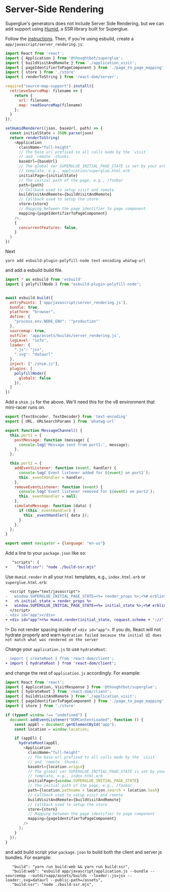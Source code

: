 # Server-Side Rendering

Superglue's generators does not include Server Side Rendering, but we
can add support using [Humid](https://github.com/thoughtbot/humid), a SSR library
built for Superglue.

Follow the [instructions](https://github.com/thoughtbot/humid#installation).
Then, if you're using esbuild, create a `app/javascript/server_rendering.js`:

```js
import React from 'react';
import { Application } from '@thoughtbot/superglue';
import { buildVisitAndRemote } from './application_visit';
import { pageIdentifierToPageComponent } from './page_to_page_mapping';
import { store } from './store'
import { renderToString } from 'react-dom/server';

require("source-map-support").install({
  retrieveSourceMap: filename => {
    return {
      url: filename,
      map: readSourceMap(filename)
    };
  }
});

setHumidRenderer((json, baseUrl, path) => {
  const initialState = JSON.parse(json)
  return renderToString(
    <Application
      className="full-height"
      // The base url prefixed to all calls made by the `visit`
      // and `remote` thunks.
      baseUrl={baseUrl}
      // The global var SUPERGLUE_INITIAL_PAGE_STATE is set by your erb
      // template, e.g., application/superglue.html.erb
      initialPage={initialState}
      // The initial path of the page, e.g., /foobar
      path={path}
      // Callback used to setup visit and remote
      buildVisitAndRemote={buildVisitAndRemote}
      // Callback used to setup the store
      store={store}
      // Mapping between the page identifier to page component
      mapping={pageIdentifierToPageComponent}
    />,
    {
      concurrentFeatures: false,
    }
  )
})
```

Next

```terminal
yarn add esbuild-plugin-polyfill-node text-encoding whatwg-url
```

and add a esbuild build file.

```js
import * as esbuild from 'esbuild'
import { polyfillNode } from "esbuild-plugin-polyfill-node";


await esbuild.build({
  entryPoints: ['app/javascript/server_rendering.js'],
  bundle: true,
  platform: "browser",
  define: {
    "process.env.NODE_ENV": '"production"'
  },
  sourcemap: true,
  outfile: 'app/assets/builds/server_rendering.js',
  logLevel: "info",
  loader: {
    ".js": "jsx",
    ".svg": "dataurl"
  },
  inject: ["./shim.js"],
  plugins: [
    polyfillNode({
      globals: false
    }),
  ]
})
```

Add a `shim.js` for the above. We'll need this for the v8 environment that mini-racer runs on.

```javascript
export {TextEncoder, TextDecoder} from 'text-encoding'
export { URL, URLSearchParams } from 'whatwg-url'

export function MessageChannel() {
  this.port1 = {
    postMessage: function (message) {
      console.log('Message sent from port1:', message);
    },
  };

  this.port2 = {
    addEventListener: function (event, handler) {
      console.log(`Event listener added for ${event} on port2`);
      this._eventHandler = handler;
    },
    removeEventListener: function (event) {
      console.log(`Event listener removed for ${event} on port2`);
      this._eventHandler = null;
    },
    simulateMessage: function (data) {
      if (this._eventHandler) {
        this._eventHandler({ data });
      }
    },
  };
}

export const navigator = {language: "en-us"}
```

Add a line to your `package.json` like so:

```diff
   "scripts": {
+    "build:ssr": "node ./build-ssr.mjs"
```

Use `Humid.render` in all your `html` templates, e.g., `index.html.erb` or `superglue.html.erb`:

```diff
  <script type="text/javascript">
-   window.SUPERGLUE_INITIAL_PAGE_STATE=<%= render_props %>;<%# erblint:disable ErbSafety %>
+   <% initial_state = render_props %>
+   window.SUPERGLUE_INITIAL_PAGE_STATE=<%= initial_state %>;<%# erblint:disable ErbSafety %>
  </script>
- <div id="app"></div>
+ <div id="app"><%= Humid.render(initial_state, request.scheme + '://' + request.host_with_port, request.fullpath).html_safe %></div>
```

!> Do not render spacing inside of `<div id="app">`. If you do, React will not hydrate properly and
warn `Hydration failed because the initial UI does not match what was rendered on the server`

Change your `application.js` to use `hydrateRoot`:

```diff
- import { createRoot } from 'react-dom/client';
+ import { hydrateRoot } from 'react-dom/client';
```

and change the rest of `application.js` accordingly. For example:

```js
import React from 'react';
import { Application, VisitResponse } from '@thoughtbot/superglue';
import { hydrateRoot } from 'react-dom/client';
import { buildVisitAndRemote } from './application_visit';
import { pageIdentifierToPageComponent } from './page_to_page_mapping';
import { store } from './store'

if (typeof window !== "undefined") {
  document.addEventListener("DOMContentLoaded", function () {
    const appEl = document.getElementById("app");
    const location = window.location;

    if (appEl) {
      hydrateRoot(appEl,
        <Application
          className="full-height"
          // The base url prefixed to all calls made by the `visit`
          // and `remote` thunks.
          baseUrl={location.origin}
          // The global var SUPERGLUE_INITIAL_PAGE_STATE is set by your erb
          // template, e.g., index.html.erb
          initialPage={window.SUPERGLUE_INITIAL_PAGE_STATE}
          // The initial path of the page, e.g., /foobar
          path={location.pathname + location.search + location.hash}
          // Callback used to setup visit and remote
          buildVisitAndRemote={buildVisitAndRemote}
          // Callback used to setup the store
          store={store}
          // Mapping between the page identifier to page component
          mapping={pageIdentifierToPageComponent}
        />
      );
    }
  });
}
```

and add build script your `package.json` to build both the client and server js bundles. For example:

```
   "build": "yarn run build:web && yarn run build:ssr",
   "build:web": "esbuild app/javascript/application.js --bundle --sourcemap --outdir=app/assets/builds --loader:.js=jsx --loader:.svg=dataurl --public-path=/assets",
   "build:ssr": "node ./build-ssr.mjs",
```
